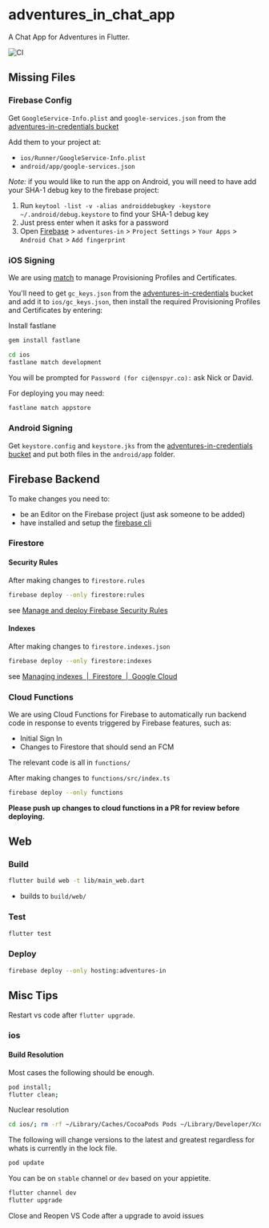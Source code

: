 # adventures_in_chat_app

A Chat App for Adventures in Flutter.

![CI](https://github.com/adventuresin/chat_app/workflows/Mobile%20Apps/badge.svg)

## Missing Files

### Firebase Config

Get `GoogleService-Info.plist` and `google-services.json` from the [adventures-in-credentials bucket](https://console.cloud.google.com/storage/browser/adventures-in-credentials?project=adventures-in)

Add them to your project at:

- `ios/Runner/GoogleService-Info.plist`
- `android/app/google-services.json`

*Note:* if you would like to run the app on Android, you will need to have add your SHA-1 debug key to the firebase project:

1. Run `keytool -list -v -alias androiddebugkey -keystore ~/.android/debug.keystore` to find your SHA-1 debug key
1. Just press enter when it asks for a password
1. Open [Firebase](https://console.firebase.google.com) > `adventures-in` > `Project Settings` > `Your Apps` > `Android Chat` > `Add fingerprint`

### iOS Signing

We are using [match](https://docs.fastlane.tools/actions/match/) to manage Provisioning Profiles and Certificates.

You'll need to get `gc_keys.json` from the [adventures-in-credentials](https://console.cloud.google.com/storage/browser/adventures-in-credentials?forceOnBucketsSortingFiltering=false&project=adventures-in) bucket and add it to `ios/gc_keys.json`, then install the required Provisioning Profiles and Certificates by entering:

Install fastlane

```sh
gem install fastlane
```

```sh
cd ios
fastlane match development
```

You will be prompted for `Password (for ci@enspyr.co):` ask Nick or David.

For deploying you may need:

```sh
fastlane match appstore
```

### Android Signing

Get `keystore.config` and `keystore.jks` from the [adventures-in-credentials bucket](https://console.cloud.google.com/storage/browser/adventures-in-credentials?project=adventures-in) and put both files in the `android/app` folder.

## Firebase Backend

To make changes you need to:

- be an Editor on the Firebase project (just ask someone to be added)
- have installed and setup the [firebase cli](https://firebase.google.com/docs/cli)

### Firestore

#### Security Rules

After making changes to `firestore.rules`

```sh
firebase deploy --only firestore:rules
```

see [Manage and deploy Firebase Security Rules](https://firebase.google.com/docs/rules/manage-deploy)

#### Indexes

After making changes to `firestore.indexes.json`

```sh
firebase deploy --only firestore:indexes
```

see [Managing indexes  |  Firestore  |  Google Cloud](https://cloud.google.com/firestore/docs/query-data/indexing)

### Cloud Functions

We are using Cloud Functions for Firebase to automatically run backend code in response to events triggered by Firebase features, such as:

- Initial Sign In
- Changes to Firestore that should send an FCM

The relevant code is all in `functions/`

After making changes to `functions/src/index.ts`

```sh
firebase deploy --only functions
```

**Please push up changes to cloud functions in a PR for review before deploying.**

## Web

### Build

```sh
flutter build web -t lib/main_web.dart 
```

- builds to `build/web/`

### Test

```sh
flutter test
```

### Deploy

```sh
firebase deploy --only hosting:adventures-in
```

## Misc Tips

Restart vs code after `flutter upgrade`.

### ios

#### Build Resolution

Most cases the following should be enough.

```sh
pod install;
flutter clean;
```

Nuclear resolution

``` sh
cd ios/; rm -rf ~/Library/Caches/CocoaPods Pods ~/Library/Developer/Xcode/DerivedData/*; gem install cocoapods --user-install; pod deintegrate; pod setup; pod install;
```

The following will change versions to the latest and greatest regardless for whats is currently in the lock file.

```sh
pod update
```

You can be on `stable` channel or `dev` based on your appietite.

```sh
flutter channel dev
flutter upgrade
```

Close and Reopen VS Code after a upgrade to avoid issues
